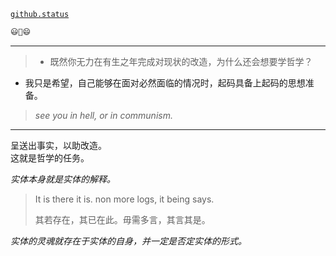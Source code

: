 [`github.status`](https://githubstatus.com/)

~~~~ postscript
😃🤔😄
~~~~

----


> - 既然你无力在有生之年完成对现状的改造，为什么还会想要学哲学？

- 我只是希望，自己能够在面对必然面临的情况时，起码具备上起码的思想准备。

> *see you in hell, or in communism.*

------

呈送出事实，以助改造。  
这就是哲学的任务。

*实体本身就是实体的解释。*

> It is there it is. non more logs, it being says.
> 
> 其若存在，其已在此。毋需多言，其言其是。
> 

*实体的灵魂就存在于实体的自身，并一定是否定实体的形式。*
